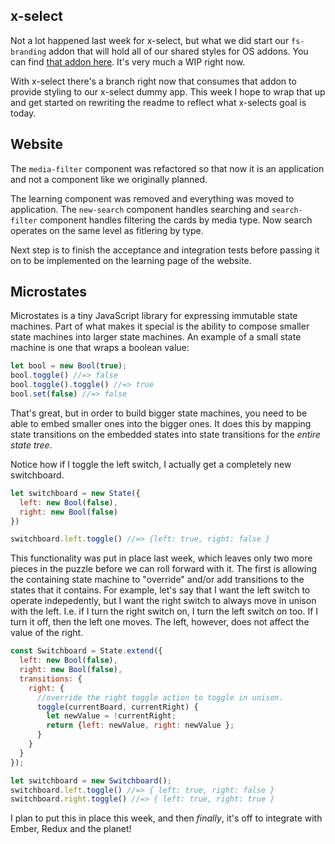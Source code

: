 ## x-select

Not a lot happened last week for x-select, but what we did start our
`fs-branding` addon that will hold all of our shared styles for OS
addons. You can find
[that addon here](https://github.com/thefrontside/fs-branding). It's
very much a WIP right now.

With x-select there's a branch right now that consumes that addon to
provide styling to our x-select dummy app. This week I hope to wrap
that up and get started on rewriting the readme to reflect what
x-selects goal is today.

## Website

The `media-filter` component was refactored so that now it is an
application and not a component like we originally planned.

The learning component was removed and everything was moved to application.
The `new-search` component handles searching and `search-filter` component
handles filtering the cards by media type. Now search operates on the same
level as fitlering by type.

Next step is to finish the acceptance and integration tests before passing
it on to be implemented on the learning page of the website.

## Microstates

Microstates is a tiny JavaScript library for expressing immutable
state machines. Part of what makes it special is the ability to
compose smaller state machines into larger state machines. An example
of a small state machine is one that wraps a boolean value:

```js
let bool = new Bool(true);
bool.toggle() //=> false
bool.toggle().toggle() //=> true
bool.set(false) //=> false
```

That's great, but in order to build bigger state machines, you need to
be able to embed smaller ones into the bigger ones. It does this by
mapping state transitions on the embedded states into state
transitions for the _entire state tree_.

Notice how if I toggle the left switch, I actually get a completely
new switchboard.

```js
let switchboard = new State({
  left: new Bool(false),
  right: new Bool(false)
})

switchboard.left.toggle() //=> {left: true, right: false }
```

This functionality was put in place last week, which leaves only two
more pieces in the puzzle before we can roll forward with it. The
first is allowing the containing state machine to "override" and/or
add transitions to the states that it contains. For example, let's say
that I want the left switch to operate indepedently, but I want the
right switch to always move in unison with the left. I.e. if I turn
the right switch on, I turn the left switch on too. If I turn it off,
then the left one moves. The left, however, does not affect the value
of the right.

```js
const Switchboard = State.extend({
  left: new Bool(false),
  right: new Bool(false),
  transitions: {
    right: {
      //override the right toggle action to toggle in unison.
      toggle(currentBoard, currentRight) {
        let newValue = !currentRight;
        return {left: newValue, right: newValue };
      }
    }
  }
});

let switchboard = new Switchboard();
switchboard.left.toggle() //=> { left: true, right: false }
switchboard.right.toggle() //=> { left: true, right: true }
```

I plan to put this in place this week, and then _*finally*_, it's off to
integrate with Ember, Redux and the planet!
